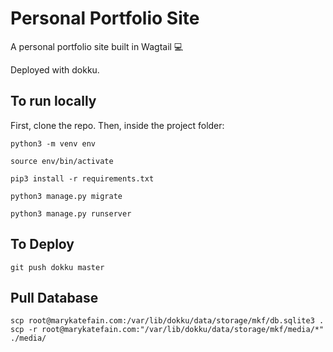 # Personal Portfolio Site

A personal portfolio site built in Wagtail :computer:

Deployed with dokku.

## To run locally

First, clone the repo. Then, inside the project folder:

```
python3 -m venv env

source env/bin/activate

pip3 install -r requirements.txt

python3 manage.py migrate

python3 manage.py runserver

```

## To Deploy

```
git push dokku master
```

## Pull Database

```
scp root@marykatefain.com:/var/lib/dokku/data/storage/mkf/db.sqlite3 .
scp -r root@marykatefain.com:"/var/lib/dokku/data/storage/mkf/media/*" ./media/

```
